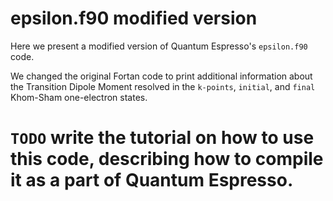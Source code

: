 # epsilon.f90 modified version

Here we present a modified version of Quantum Espresso's `epsilon.f90` code. 

We changed the original Fortan code to print additional information about the Transition Dipole Moment resolved in the `k-points`, `initial`, and `final` Khom-Sham one-electron states.

# `TODO` write the tutorial on how to use this code, describing how to compile it as a part of Quantum Espresso.